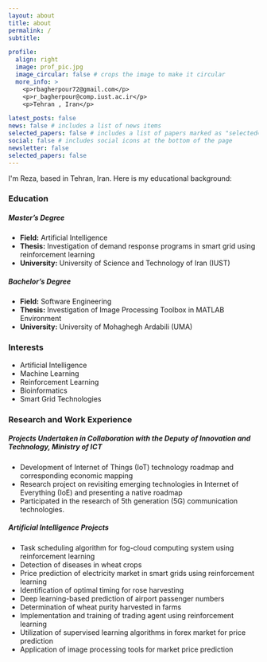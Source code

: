 ```yaml
---
layout: about
title: about
permalink: /
subtitle:  

profile:
  align: right
  image: prof_pic.jpg
  image_circular: false # crops the image to make it circular
  more_info: >
    <p>rbagherpour72@gmail.com</p>
    <p>r_bagherpour@comp.iust.ac.ir</p>
    <p>Tehran , Iran</p>

latest_posts: false
news: false # includes a list of news items
selected_papers: false # includes a list of papers marked as "selected={true}"
social: false # includes social icons at the bottom of the page
newsletter: false
selected_papers: false
---
```




<!-- Add an empty line here -->


I'm Reza, based in Tehran, Iran. Here is my educational background:

### **Education**

##### Master’s Degree
- **Field:** Artificial Intelligence
- **Thesis:** Investigation of demand response programs in smart grid using reinforcement learning
- **University:** University of Science and Technology of Iran (IUST)

##### Bachelor’s Degree
- **Field:** Software Engineering
- **Thesis:** Investigation of Image Processing Toolbox in MATLAB Environment
- **University:** University of Mohaghegh Ardabili (UMA)

### **Interests**

- Artificial Intelligence
- Machine Learning
- Reinforcement Learning
- Bioinformatics
- Smart Grid Technologies

### **Research and Work Experience**

##### Projects Undertaken in Collaboration with the Deputy of Innovation and Technology, Ministry of ICT
- Development of Internet of Things (IoT) technology roadmap and corresponding economic mapping
- Research project on revisiting emerging technologies in Internet of Everything (IoE) and presenting a native roadmap
- Participated in the research of 5th generation (5G) communication technologies.

##### Artificial Intelligence Projects
- Task scheduling algorithm for fog-cloud computing system using reinforcement learning
- Detection of diseases in wheat crops
- Price prediction of electricity market in smart grids using reinforcement learning
- Identification of optimal timing for rose harvesting
- Deep learning-based prediction of airport passenger numbers
- Determination of wheat purity harvested in farms
- Implementation and training of trading agent using reinforcement learning
- Utilization of supervised learning algorithms in forex market for price prediction
- Application of image processing tools for market price prediction


